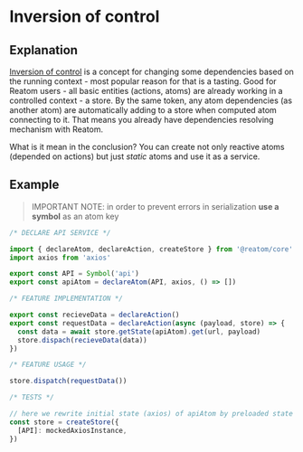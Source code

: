 # Inversion of control

## Explanation

[Inversion of control](https://en.wikipedia.org/wiki/Inversion_of_control) is a concept for changing some dependencies based on the running context - most popular reason for that is a tasting. Good for Reatom users - all basic entities (actions, atoms) are already working in a controlled context - a store. By the same token, any atom dependencies (as another atom) are automatically adding to a store when computed atom connecting to it. That means you already have dependencies resolving mechanism with Reatom.

What is it mean in the conclusion? You can create not only reactive atoms (depended on actions) but just _static_ atoms and use it as a service.

## Example

> IMPORTANT NOTE: in order to prevent errors in serialization **use a symbol** as an atom key

```ts
/* DECLARE API SERVICE */

import { declareAtom, declareAction, createStore } from '@reatom/core'
import axios from 'axios'

export const API = Symbol('api')
export const apiAtom = declareAtom(API, axios, () => [])

/* FEATURE IMPLEMENTATION */

export const recieveData = declareAction()
export const requestData = declareAction(async (payload, store) => {
  const data = await store.getState(apiAtom).get(url, payload)
  store.dispach(recieveData(data))
})

/* FEATURE USAGE */

store.dispatch(requestData())

/* TESTS */

// here we rewrite initial state (axios) of apiAtom by preloaded state
const store = createStore({
  [API]: mockedAxiosInstance,
})
```

